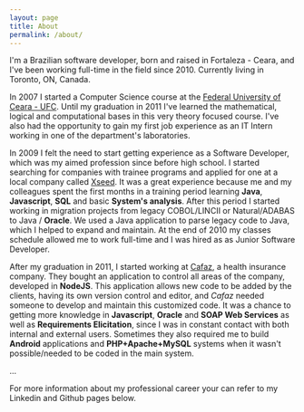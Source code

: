 ```yaml
---
layout: page
title: About
permalink: /about/
---
```

I'm a Brazilian software developer, born and raised in Fortaleza - Ceara, and I've been working full-time in the field since 2010. Currently living in Toronto, ON, Canada.

In 2007 I started a Computer Science course at the [Federal University of Ceara - UFC](www.ufc.br). Until my graduation in 2011 I've learned the mathematical, logical and computational bases in this very theory focused course. I've also had the opportunity to gain my first job experience as an IT Intern working in one of the department's laboratories.

In 2009 I felt the need to start getting experience as a Software Developer, which was my aimed profession since before high school. I started searching for companies with trainee programs and applied for one at a local company called [Xseed](www.xseed.com.br/eng/). It was a great experience because me and my colleagues spent the first months in a training period learning **Java**, **Javascript**, **SQL** and basic **System's analysis**. After this period I started working in migration projects from legacy COBOL/LINCII or Natural/ADABAS to Java / **Oracle**. We used a Java application to parse legacy code to Java, which I helped to expand and maintain. At the end of 2010 my classes schedule allowed me to work full-time and I was hired as as Junior Software Developer.

After my graduation in 2011, I started working at [Cafaz](http://www.cafaz.org.br/), a health insurance company. They bought an application to control all areas of the company, developed in **NodeJS**. This application allows new code to be added by the clients, having its own version control and editor, and *Cafaz* needed someone to develop and maintain this customized code. It was a chance to getting more knowledge in **Javascript**, **Oracle** and **SOAP Web Services** as well as **Requirements Elicitation**, since I was in constant contact with both internal and external users. Sometimes they also required me to build **Android** applications and **PHP+Apache+MySQL** systems when it wasn't possible/needed to be coded in the main system.

...

For more information about my professional career your can refer to my Linkedin and Github pages below.
